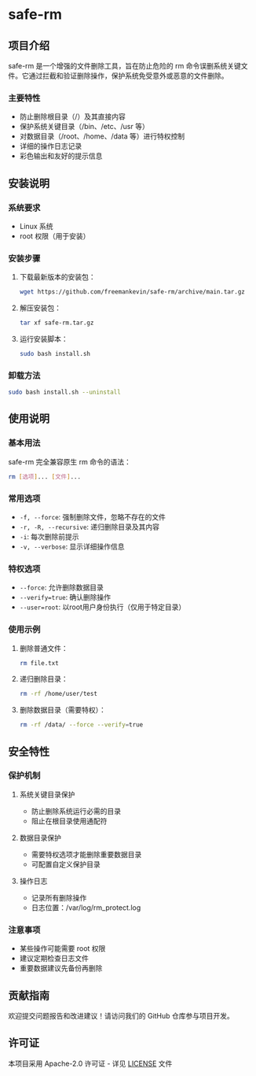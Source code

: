 # safe-rm

## 项目介绍
safe-rm 是一个增强的文件删除工具，旨在防止危险的 rm 命令误删系统关键文件。它通过拦截和验证删除操作，保护系统免受意外或恶意的文件删除。

### 主要特性
- 防止删除根目录（/）及其直接内容
- 保护系统关键目录（/bin、/etc、/usr 等）
- 对数据目录（/root、/home、/data 等）进行特权控制
- 详细的操作日志记录
- 彩色输出和友好的提示信息

## 安装说明

### 系统要求
- Linux 系统
- root 权限（用于安装）

### 安装步骤
1. 下载最新版本的安装包：
   ```bash
   wget https://github.com/freemankevin/safe-rm/archive/main.tar.gz
   ```

2. 解压安装包：
   ```bash
   tar xf safe-rm.tar.gz
   ```

3. 运行安装脚本：
   ```bash
   sudo bash install.sh
   ```

### 卸载方法
```bash
sudo bash install.sh --uninstall
```

## 使用说明

### 基本用法
safe-rm 完全兼容原生 rm 命令的语法：

```bash
rm [选项]... [文件]...
```

### 常用选项
- `-f, --force`: 强制删除文件，忽略不存在的文件
- `-r, -R, --recursive`: 递归删除目录及其内容
- `-i`: 每次删除前提示
- `-v, --verbose`: 显示详细操作信息

### 特权选项
- `--force`: 允许删除数据目录
- `--verify=true`: 确认删除操作
- `--user=root`: 以root用户身份执行（仅用于特定目录）

### 使用示例
1. 删除普通文件：
   ```bash
   rm file.txt
   ```

2. 递归删除目录：
   ```bash
   rm -rf /home/user/test
   ```

3. 删除数据目录（需要特权）：
   ```bash
   rm -rf /data/ --force --verify=true
   ```

## 安全特性

### 保护机制
1. 系统关键目录保护
   - 防止删除系统运行必需的目录
   - 阻止在根目录使用通配符

2. 数据目录保护
   - 需要特权选项才能删除重要数据目录
   - 可配置自定义保护目录

3. 操作日志
   - 记录所有删除操作
   - 日志位置：/var/log/rm_protect.log

### 注意事项
- 某些操作可能需要 root 权限
- 建议定期检查日志文件
- 重要数据建议先备份再删除

## 贡献指南
欢迎提交问题报告和改进建议！请访问我们的 GitHub 仓库参与项目开发。

## 许可证
本项目采用 Apache-2.0 许可证 - 详见 [LICENSE](LICENSE) 文件